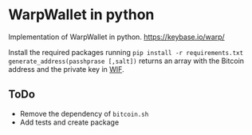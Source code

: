 # WarpWallet in python
Implementation of WarpWallet in python. https://keybase.io/warp/

Install the required packages running `pip install -r requirements.txt`  
`generate_address(passhprase [,salt])` returns an array with the Bitcoin address and the private key in [WIF](https://en.bitcoin.it/wiki/Wallet_import_format).

## ToDo
* Remove the dependency of `bitcoin.sh`
* Add tests and create package